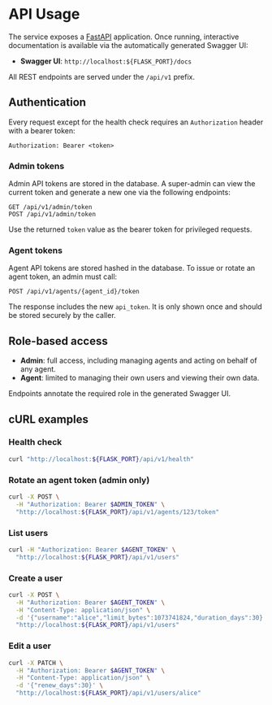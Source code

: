 # API Usage

The service exposes a [FastAPI](https://fastapi.tiangolo.com/) application. Once
running, interactive documentation is available via the automatically generated
Swagger UI:

- **Swagger UI**: `http://localhost:${FLASK_PORT}/docs`

All REST endpoints are served under the `/api/v1` prefix.

## Authentication

Every request except for the health check requires an `Authorization` header
with a bearer token:

```
Authorization: Bearer <token>
```

### Admin tokens

Admin API tokens are stored in the database. A super-admin can view the
current token and generate a new one via the following endpoints:

```
GET /api/v1/admin/token
POST /api/v1/admin/token
```

Use the returned `token` value as the bearer token for privileged requests.

### Agent tokens

Agent API tokens are stored hashed in the database. To issue or rotate an agent
token, an admin must call:

```
POST /api/v1/agents/{agent_id}/token
```

The response includes the new `api_token`. It is only shown once and should be
stored securely by the caller.

## Role-based access

- **Admin**: full access, including managing agents and acting on behalf of any
  agent.
- **Agent**: limited to managing their own users and viewing their own data.

Endpoints annotate the required role in the generated Swagger UI.

## cURL examples

### Health check

```sh
curl "http://localhost:${FLASK_PORT}/api/v1/health"
```

### Rotate an agent token (admin only)

```sh
curl -X POST \
  -H "Authorization: Bearer $ADMIN_TOKEN" \
  "http://localhost:${FLASK_PORT}/api/v1/agents/123/token"
```

### List users

```sh
curl -H "Authorization: Bearer $AGENT_TOKEN" \
  "http://localhost:${FLASK_PORT}/api/v1/users"
```

### Create a user

```sh
curl -X POST \
  -H "Authorization: Bearer $AGENT_TOKEN" \
  -H "Content-Type: application/json" \
  -d '{"username":"alice","limit_bytes":1073741824,"duration_days":30}' \
  "http://localhost:${FLASK_PORT}/api/v1/users"
```

### Edit a user

```sh
curl -X PATCH \
  -H "Authorization: Bearer $AGENT_TOKEN" \
  -H "Content-Type: application/json" \
  -d '{"renew_days":30}' \
  "http://localhost:${FLASK_PORT}/api/v1/users/alice"
```

